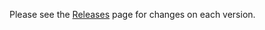 Please see the [Releases](https://github.com/no23reason/react-qr-svg/releases) page for changes on each version.